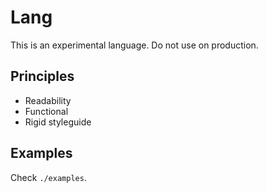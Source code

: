 # Lang

This is an experimental language. Do not use on production.

## Principles

 - Readability
 - Functional
 - Rigid styleguide

## Examples

Check `./examples`.

